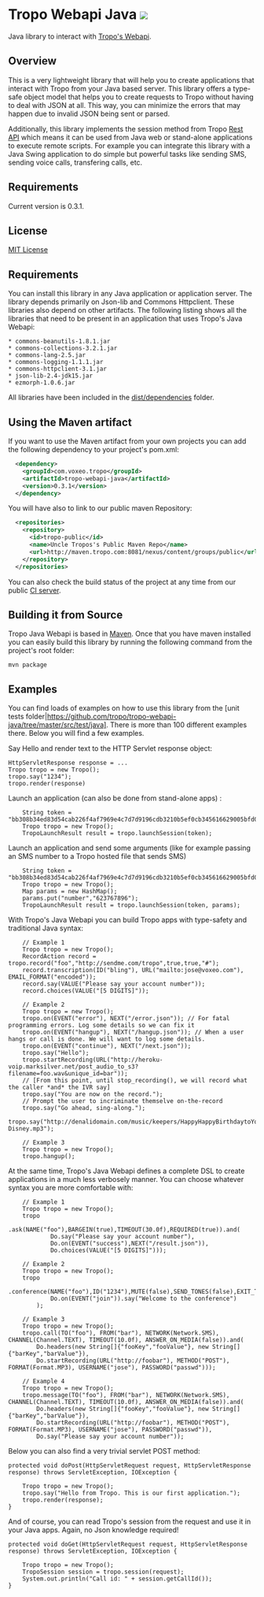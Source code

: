 Tropo Webapi Java <img src="http://hudson.voxeolabs.com/hudson/job/Tropo%202/lastSuccessfulBuild/buildStatus"/>
==============

Java library to interact with [Tropo's Webapi](https://www.tropo.com/docs/webapi/new_tropo_web_api_overview.htm).

Overview
--------

This is a very lightweight library that will help you to create applications that interact with Tropo from your Java based server. This library offers a type-safe object model that helps you to create requests to Tropo without having to deal with JSON at all. This way, you can minimize the errors that may happen due to invalid JSON being sent or parsed.

Additionally, this library implements the session method from Tropo [Rest API](https://www.tropo.com/docs/rest/rest_api.htm) which means it can be used from Java web or stand-alone applications to execute remote scripts. For example you can integrate this library with a Java Swing application to do simple but powerful tasks like sending SMS, sending voice calls, transfering calls, etc.

Requirements
------------

Current version is 0.3.1.

License
------------

[MIT License](https://github.com/tropo/tropo-webapi-java/blob/master/LICENSE)

Requirements
------------

You can install this library in any Java application or application server. The library depends primarily on Json-lib and Commons Httpclient. These libraries also depend on other artifacts. The following listing shows all the libraries that need to be present in an application that uses Tropo's Java Webapi:

	* commons-beanutils-1.8.1.jar
	* commons-collections-3.2.1.jar
	* commons-lang-2.5.jar
	* commons-logging-1.1.1.jar
	* commons-httpclient-3.1.jar
	* json-lib-2.4-jdk15.jar
	* ezmorph-1.0.6.jar

All libraries have been included in the [dist/dependencies](https://github.com/tropo/tropo-webapi-java/tree/master/dist/dependencies) folder.

Using the Maven artifact
------------------------

If you want to use the Maven artifact from your own projects you can add the following dependency to your project's pom.xml:

```xml
  <dependency>
    <groupId>com.voxeo.tropo</groupId>
    <artifactId>tropo-webapi-java</artifactId>
    <version>0.3.1</version>
  </dependency>
```

You will have also to link to our public maven Repository:

```xml
  <repositories>
    <repository>
      <id>tropo-public</id>
      <name>Uncle Tropos's Public Maven Repo</name>
      <url>http://maven.tropo.com:8081/nexus/content/groups/public</url>
    </repository>
  </repositories>
```

You can also check the build status of the project at any time from our public [CI server](http://ci.voxeolabs.net/jenkins/job/tropo-java-webapi/).

Building it from Source
------------------------

Tropo Java Webapi is based in [Maven](http://maven.apache.org). Once that you have maven installed you can easily build this library by running the following command from the project's root folder:

    mvn package

Examples
--------

You can find loads of examples on how to use this library from the [unit tests folder|https://github.com/tropo/tropo-webapi-java/tree/master/src/test/java]. There is more than 100 different examples there. Below you will find a few examples.

Say Hello and render text to the HTTP Servlet response object:

    HttpServletResponse response = ...
    Tropo tropo = new Tropo();
    tropo.say("1234");
    tropo.render(response)

Launch an application (can also be done from stand-alone apps) :

		String token = "bb308b34ed83d54cab226f4af7969e4c7d7d9196cdb3210b5ef0cb345616629005bfd05efe3f4409cd496ca2";
		Tropo tropo = new Tropo();
		TropoLaunchResult result = tropo.launchSession(token);

Launch an application and send some arguments (like for example passing an SMS number to a Tropo hosted file that sends SMS)

		String token = "bb308b34ed83d54cab226f4af7969e4c7d7d9196cdb3210b5ef0cb345616629005bfd05efe3f4409cd496ca2";
		Tropo tropo = new Tropo();
		Map params = new HashMap();
		params.put("number","623767896");
		TropoLaunchResult result = tropo.launchSession(token, params);

With Tropo's Java Webapi you can build Tropo apps with type-safety and traditional Java syntax:

		// Example 1
		Tropo tropo = new Tropo();
		RecordAction record = tropo.record("foo","http://sendme.com/tropo",true,true,"#");
		record.transcription(ID("bling"), URL("mailto:jose@voxeo.com"), EMAIL_FORMAT("encoded"));
		record.say(VALUE("Please say your account number"));
		record.choices(VALUE("[5 DIGITS]"));

		// Example 2
		Tropo tropo = new Tropo();
		tropo.on(EVENT("error"), NEXT("/error.json")); // For fatal programming errors. Log some details so we can fix it
		tropo.on(EVENT("hangup"), NEXT("/hangup.json")); // When a user hangs or call is done. We will want to log some details.
		tropo.on(EVENT("continue"), NEXT("/next.json"));
		tropo.say("Hello");
		tropo.startRecording(URL("http://heroku-voip.marksilver.net/post_audio_to_s3?filename=foo.wav&unique_id=bar"));
		// [From this point, until stop_recording(), we will record what the caller *and* the IVR say]
		tropo.say("You are now on the record.");
		// Prompt the user to incriminate themselve on-the-record
		tropo.say("Go ahead, sing-along.");
		tropo.say("http://denalidomain.com/music/keepers/HappyHappyBirthdaytoYou-Disney.mp3");

		// Example 3
		Tropo tropo = new Tropo();
		tropo.hangup();

At the same time, Tropo's Java Webapi defines a complete DSL to create applications in a much less verbosely manner. You can choose whatever syntax you are more comfortable with:

		// Example 1
		Tropo tropo = new Tropo();
		tropo
			.ask(NAME("foo"),BARGEIN(true),TIMEOUT(30.0f),REQUIRED(true)).and(
				Do.say("Please say your account number"),
				Do.on(EVENT("success"),NEXT("/result.json")),
				Do.choices(VALUE("[5 DIGITS]")));

		// Example 2
		Tropo tropo = new Tropo();
		tropo
			.conference(NAME("foo"),ID("1234"),MUTE(false),SEND_TONES(false),EXIT_TONE("#")).and(
				Do.on(EVENT("join")).say("Welcome to the conference")
			);

		// Example 3
		Tropo tropo = new Tropo();
		tropo.call(TO("foo"), FROM("bar"), NETWORK(Network.SMS), CHANNEL(Channel.TEXT), TIMEOUT(10.0f), ANSWER_ON_MEDIA(false)).and(
			Do.headers(new String[]{"fooKey","fooValue"}, new String[]{"barKey","barValue"}),
			Do.startRecording(URL("http://foobar"), METHOD("POST"), FORMAT(Format.MP3), USERNAME("jose"), PASSWORD("passwd")));

		// Example 4
		Tropo tropo = new Tropo();
		tropo.message(TO("foo"), FROM("bar"), NETWORK(Network.SMS), CHANNEL(Channel.TEXT), TIMEOUT(10.0f), ANSWER_ON_MEDIA(false)).and(
			Do.headers(new String[]{"fooKey","fooValue"}, new String[]{"barKey","barValue"}),
			Do.startRecording(URL("http://foobar"), METHOD("POST"), FORMAT(Format.MP3), USERNAME("jose"), PASSWORD("passwd")),
			Do.say("Please say your account number"));


Below you can also find a very trivial servlet POST method:

	protected void doPost(HttpServletRequest request, HttpServletResponse response) throws ServletException, IOException {

		Tropo tropo = new Tropo();
		tropo.say("Hello from Tropo. This is our first application.");
		tropo.render(response);
	}

And of course, you can read Tropo's session from the request and use it in your Java apps. Again, no Json knowledge required!

	protected void doGet(HttpServletRequest request, HttpServletResponse response) throws ServletException, IOException {

		Tropo tropo = new Tropo();
		TropoSession session = tropo.session(request);
		System.out.println("Call id: " + session.getCallId());
	}

